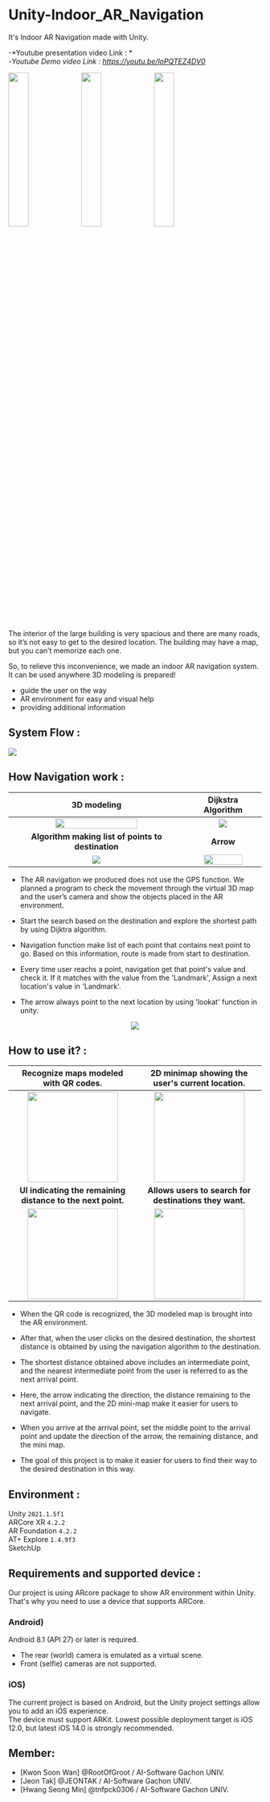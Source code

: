 # Unity-Indoor_AR_Navigation
It's Indoor AR Navigation made with Unity.

-*Youtube presentation video Link : *   
-*Youtube Demo video Link : https://youtu.be/loPQTEZ4DV0*

<img width = 28% src=https://user-images.githubusercontent.com/76057758/167531642-8973d3b5-0b47-42cd-91b4-135f9f42614c.gif> <img width = 28% src=https://user-images.githubusercontent.com/76057758/167301658-aaa9c6f0-b034-4742-ac03-2b12700e1014.gif>
<img width = 28% src=https://user-images.githubusercontent.com/76057758/167550653-a379fefa-5741-45c4-a88b-62e81d760265.gif>


The interior of the large building is very spacious and there are many roads, so it’s not easy to get to the desired location. The building may have a map, but you can’t memorize each one.

So, to relieve this inconvenience, we made an indoor AR navigation system. It can be used anywhere 3D modeling is prepared!

- guide the user on the way   
- AR environment for easy and visual help   
- providing additional information

## **System Flow :**
<img src=https://user-images.githubusercontent.com/76057758/172294345-f0fd2ae5-db00-48c1-ac8f-e0e2b0bf347c.png>

## **How Navigation work :**

3D modeling | Dijkstra Algorithm  
:-------------------------:|:-------------------------:
<img width=70% src=https://user-images.githubusercontent.com/43882631/172041501-192f2588-e22b-4e92-a0b9-abdc0ff9b0dd.png>  |  <img src="https://user-images.githubusercontent.com/43882631/167574411-c274843d-fce0-4b63-a961-af20c8858641.gif"></img>
**Algorithm making list of points to destination**  |  **Arrow**
<img src="https://user-images.githubusercontent.com/43882631/172042101-22d92899-2b02-49a4-b91e-3f3c455968ad.png"></img>  |  <img width=75% src="https://user-images.githubusercontent.com/43882631/172040964-6a2c1385-4673-47ba-8da3-145104879ee2.gif"></img>

* The AR navigation we produced does not use the GPS function. We planned a program to check the movement through the virtual 3D map and the user’s camera and show the objects placed in the AR environment.

* Start the search based on the destination and explore the shortest path by using Dijktra algorithm. 

* Navigation function make list of each point that contains next point to go. Based on this information, route is made from start to destination.  

* Every time user reachs a point, navigation get that point's value and check it. If it matches with the value from the 'Landmark', Assign a next location's value in 'Landmark'.  

* The arrow always point to the next location by using 'lookat' function in unity.

<p align="center">
  <img src=https://user-images.githubusercontent.com/43882631/172041303-8077d8ab-3d2e-4c11-a939-e4803b91f5d5.gif> 
</p>

## **How to use it? :**

Recognize maps modeled with QR codes.| 2D minimap showing the user's current location.  
:-------------------------:|:-------------------------:
<img src="https://user-images.githubusercontent.com/76037656/167076052-72fedd6c-7156-4e60-856d-44fe12ac4dfd.png" width="180px"></img>  |  <img src="https://user-images.githubusercontent.com/76037656/167076131-77ec5ce0-5d99-4eaa-a386-683fc10af319.PNG" width="180px"></img>
**UI indicating the remaining distance to the next point.**  |  **Allows users to search for destinations they want.**
<img src="https://user-images.githubusercontent.com/76037656/167076134-9ff25658-95a8-4326-9d03-ddc111f56d67.PNG" width="180px" /></img>  |  <img src="https://user-images.githubusercontent.com/76037656/167076138-715c54db-b397-4eb6-b3ac-55e82d415f6a.png" width="180px"></img>

* When the QR code is recognized, the 3D modeled map is brought into the AR environment.

* After that, when the user clicks on the desired destination, the shortest distance is obtained by using the navigation algorithm to the destination.

* The shortest distance obtained above includes an intermediate point, and the nearest intermediate point from the user is referred to as the next arrival point.

* Here, the arrow indicating the direction, the distance remaining to the next arrival point, and the 2D mini-map make it easier for users to navigate.

* When you arrive at the arrival point, set the middle point to the arrival point and update the direction of the arrow, the remaining distance, and the mini map.

* The goal of this project is to make it easier for users to find their way to the desired destination in this way.

<!---
## **Features :**

### `Collider`
The collision function was used to recognize that the user reached the crosspoint or arrival point.

### `Image Tracking`
The camera recognizes the predetermined image, creates and designates a location and an object.

### `Laycast`
Shooting invisible rays to determine what objects are hit by the rays and then post-processing them.

### `LineRenderer`
The line renderer draws lines that connect each using an array of two or more points in the 3D space.
The project draws a line by recognizing the user's location on the map and the following points.

### `LOD Group`
LOD, Level Of Detail, is one of the optimaization technologies created to reduce the load of the 
system due to the nature of the project that needs to be implemented in real time.
Within the project, distant objects were used to make them invisible to the user.

### `Unity UI`

### `2D Sprite`
--->

## **Environment :**
Unity `2021.1.5f1`   
ARCore XR `4.2.2`   
AR Foundation `4.2.2`   
AT+ Explore `1.4.9f3`   
SketchUp   

## **Requirements and supported device :**
Our project is using ARcore package to show AR environment within Unity. That's why you need to use a device that supports ARCore.

### **Android)**   
Android 8.1 (API 27) or later is required.   
- The rear (world) camera is emulated as a virtual scene.
- Front (selfie) cameras are not supported.

### **iOS)**   
The current project is based on Android, but the Unity project settings allow you to add an iOS experience.   
The device must support ARKit. Lowest possible deployment target is iOS 12.0, but latest iOS 14.0 is strongly recommended.

## **Member:**
* [Kwon Soon Wan] @RootOfGroot / AI-Software Gachon UNIV.
* [Jeon Tak] @JEONTAK / AI-Software Gachon UNIV.
* [Hwang Seong Min] @tnfpck0306 / AI-Software Gachon UNIV.
